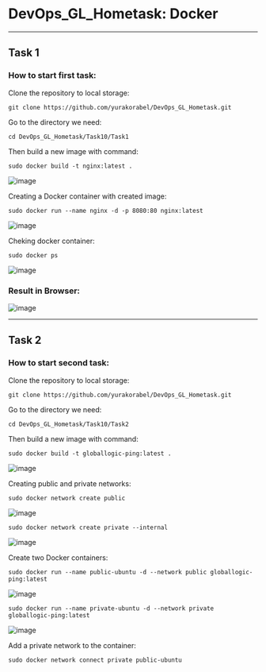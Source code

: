 # DevOps_GL_Hometask: Docker

<hr>

## Task 1

### How to start first task:

Clone the repository to local storage:
``` 
git clone https://github.com/yurakorabel/DevOps_GL_Hometask.git
```

Go to the directory we need:
```
cd DevOps_GL_Hometask/Task10/Task1
```

Then build a new image with command:
```
sudo docker build -t nginx:latest .
```

![image](https://user-images.githubusercontent.com/55669434/214866371-c2b229a5-c629-4d63-a6dd-79a8ca3a671a.png)


Creating a Docker container with created image:
```
sudo docker run --name nginx -d -p 8080:80 nginx:latest
```

![image](https://user-images.githubusercontent.com/55669434/214866505-f53473f1-5cba-45e1-9748-cba2ef931266.png)


Cheking docker container:
```
sudo docker ps
```

![image](https://user-images.githubusercontent.com/55669434/214866637-28569f13-5c9f-4600-8601-f6700cd006ee.png)

### Result in Browser:

![image](https://user-images.githubusercontent.com/55669434/214867010-a0efdcf6-8d67-407d-8a1a-fd4549ea43d7.png)

<hr>

## Task 2

### How to start second task:

Clone the repository to local storage:
``` 
git clone https://github.com/yurakorabel/DevOps_GL_Hometask.git
```

Go to the directory we need:
```
cd DevOps_GL_Hometask/Task10/Task2
```

Then build a new image with command:
```
sudo docker build -t globallogic-ping:latest .
```
![image](https://user-images.githubusercontent.com/55669434/214877291-72c21f14-f2d5-411a-9eca-9a813f524511.png)

Creating public and private networks:
```
sudo docker network create public
```
![image](https://user-images.githubusercontent.com/55669434/214877769-1ee02c1e-36a1-46c4-a188-a2dc866a95f5.png)

```
sudo docker network create private --internal
```
![image](https://user-images.githubusercontent.com/55669434/214877889-fe78c23c-9833-4992-8767-48203993f64d.png)


Create two Docker containers:
```
sudo docker run --name public-ubuntu -d --network public globallogic-ping:latest
```
![image](https://user-images.githubusercontent.com/55669434/214878285-4ba38b21-6730-4ec3-a479-bc15e81ae66d.png)

```
sudo docker run --name private-ubuntu -d --network private globallogic-ping:latest
```
![image](https://user-images.githubusercontent.com/55669434/214878389-e01aae7c-1cf7-4b33-a051-34c6ebcc55ab.png)


Add a private network to the container:
```
sudo docker network connect private public-ubuntu
```



